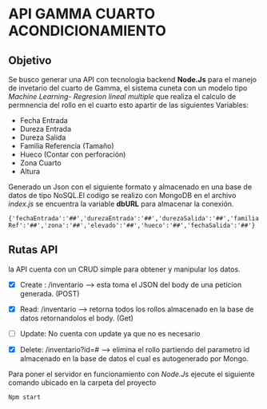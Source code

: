 # API GAMMA CUARTO ACONDICIONAMIENTO


## Objetivo
Se busco generar una API con tecnologia backend **Node.Js** para el manejo de invetario del cuarto de Gamma,
el sistema cuneta con un modelo tipo *Machine Learning- Regresion lineal multiple* que realiza el calculo de permnencia del
rollo en el cuarto esto apartir de las siguientes Variables:
  - Fecha Entrada
  - Dureza Entrada
  - Dureza Salida
  - Familia Referencia (Tamaño)
  - Hueco (Contar con perforación)
  - Zona Cuarto
  - Altura 

Generado un Json con el siguiente formato y almacenado en una base de datos de tipo NoSQL.El codigo se realizo con MongoDB en el archivo *index.js* se encuentra la variable **dbURL** para almacenar la conexión.

`{'fechaEntrada':'##','durezaEntrada':'##','durezaSalida':'##','familiaRef':'##','zona':'##','elevado':'##','hueco':'##','fechaSalida':'##'}`

## Rutas API

la API cuenta con un CRUD simple para obtener y manipular los datos.

- [X] Create : /inventario --> esta toma el JSON del body de una peticion generada. (POST)

- [X] Read: /inventario --> retorna todos los rollos almacenado en la base de datos retornandolos el body. (Get)

- [ ] Update: No cuenta con update ya que no es necesario

- [X] Delete: /inventario?id=# --> elimina el rollo partiendo del parametro id almacenado en la base de datos el cual es autogenerado por Mongo.


Para poner el servidor en funcionamiento con *Node.Js* ejecute el siguiente comando ubicado en la carpeta del proyecto

`Npm start`
